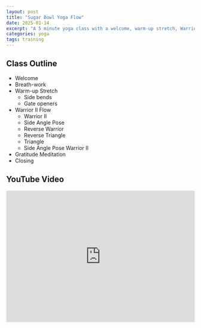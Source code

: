 ```yaml
---
layout: post
title: "Sugar Bowl Yoga Flow"
date: 2025-01-14
excerpt: "A 5 minute yoga class with a welcome, warm-up stretch, Warrior II Flow, and a gratitude meditation."
categories: yoga
tags: training
---
```


       
## Class Outline

* Welcome
* Breath-work 
* Warm-up Stretch
    * Side bends
    * Gate openers
* Warrior II Flow
    * Warrior II
    * Side Angle Pose
    * Reverse Warrior
    * Reverse Triangle
    * Triangle
    * Side Angle Pose
    Warrior II
* Gratitude Meditation
* Closing	

## YouTube Video

<iframe width="100%" height="352" src="https://youtu.be/krROC18EsYs" frameborder="0" allowfullscreen></iframe>


